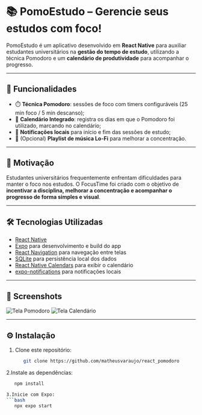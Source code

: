 # 📚 PomoEstudo – Gerencie seus estudos com foco!

PomoEstudo é um aplicativo desenvolvido em **React Native** para auxiliar estudantes universitários na **gestão do tempo de estudo**, utilizando a técnica Pomodoro e um **calendário de produtividade** para acompanhar o progresso.

---

## 🚀 Funcionalidades

- ⏱️ **Técnica Pomodoro**: sessões de foco com timers configuráveis (25 min foco / 5 min descanso);
- 📅 **Calendário Integrado**: registra os dias em que o Pomodoro foi utilizado, marcando no calendário;
- 🔔 **Notificações locais** para início e fim das sessões de estudo;
- 🎵 (Opcional) **Playlist de música Lo-Fi** para melhorar a concentração.

---

## 🧠 Motivação

Estudantes universitários frequentemente enfrentam dificuldades para manter o foco nos estudos. O FocusTime foi criado com o objetivo de **incentivar a disciplina, melhorar a concentração e acompanhar o progresso de forma simples e visual**.

---

## 🛠️ Tecnologias Utilizadas

- [React Native](https://reactnative.dev/)
- [Expo](https://expo.dev/) para desenvolvimento e build do app
- [React Navigation](https://reactnavigation.org/) para navegação entre telas
- [SQLite](https://docs.expo.dev/versions/latest/sdk/sqlite/) para persistência local dos dados
- [React Native Calendars](https://github.com/wix/react-native-calendars) para exibir o calendário
- [expo-notifications](https://docs.expo.dev/versions/latest/sdk/notifications/) para notificações locais

---

## 📱 Screenshots

![Tela Pomodoro](https://github.com/matheusvaraujo/react_pomodoro/blob/main/tela_principal_pomodoro.jpg)
![Tela Calendário](https://github.com/matheusvaraujo/react_pomodoro/blob/main/calendario_pomodoro.jpg)

---

## ⚙️ Instalação

1. Clone este repositório:
   ```bash
      git clone https://github.com/matheusvaraujo/react_pomodoro
   
2.Instale as dependências:
```bash
   npm install

3.Inicie com Expo:
```bash
   npx expo start

